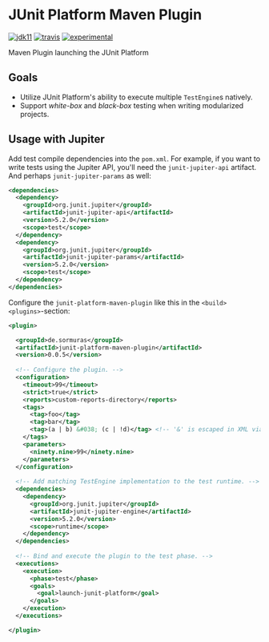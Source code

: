 # JUnit Platform Maven Plugin
 
[![jdk11](https://img.shields.io/badge/jdk-11-blue.svg)](http://jdk.java.net/11/)
[![travis](https://travis-ci.com/sormuras/junit-platform-maven-plugin.svg?branch=master)](https://travis-ci.com/sormuras/junit-platform-maven-plugin)
[![experimental](https://img.shields.io/badge/api-experimental-yellow.svg)](https://javadoc.io/doc/de.sormuras/junit-platform-maven-plugin)

Maven Plugin launching the JUnit Platform

## Goals

* Utilize JUnit Platform's ability to execute multiple `TestEngine`s natively.
* Support _white-box_ and _black-box_ testing when writing modularized projects.

## Usage with Jupiter

Add test compile dependencies into the `pom.xml`.
For example, if you want to write tests using the Jupiter API, you'll need the `junit-jupiter-api` artifact.
And perhaps `junit-jupiter-params` as well:

```xml
<dependencies>
  <dependency>
    <groupId>org.junit.jupiter</groupId>
    <artifactId>junit-jupiter-api</artifactId>
    <version>5.2.0</version>
    <scope>test</scope>
  </dependency>
  <dependency>
    <groupId>org.junit.jupiter</groupId>
    <artifactId>junit-jupiter-params</artifactId>
    <version>5.2.0</version>
    <scope>test</scope>
  </dependency>
</dependencies>
```

Configure the `junit-platform-maven-plugin` like this in the `<build><plugins>`-section:

```xml
<plugin>

  <groupId>de.sormuras</groupId>
  <artifactId>junit-platform-maven-plugin</artifactId>
  <version>0.0.5</version>
  
  <!-- Configure the plugin. -->
  <configuration>
    <timeout>99</timeout>
    <strict>true</strict>
    <reports>custom-reports-directory</reports>
    <tags>
      <tag>foo</tag>
      <tag>bar</tag>
      <tag>(a | b) &#038; (c | !d)</tag> <!-- '&' is escaped in XML via &#038; -->
    </tags>
    <parameters>
      <ninety.nine>99</ninety.nine>
    </parameters>
  </configuration>
  
  <!-- Add matching TestEngine implementation to the test runtime. -->
  <dependencies>
    <dependency>
      <groupId>org.junit.jupiter</groupId>
      <artifactId>junit-jupiter-engine</artifactId>
      <version>5.2.0</version>
      <scope>runtime</scope>
    </dependency>
  </dependencies>
  
  <!-- Bind and execute the plugin to the test phase. -->
  <executions>
    <execution>
      <phase>test</phase>
      <goals>
        <goal>launch-junit-platform</goal>
      </goals>
    </execution>
  </executions>

</plugin>
```
